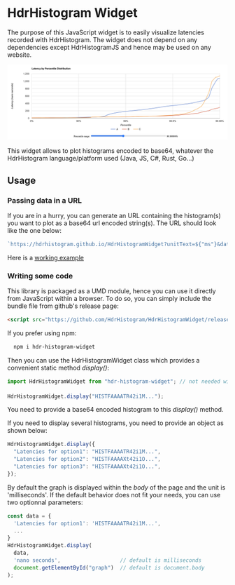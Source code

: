 # HdrHistogram Widget

The purpose of this JavaScript widget is to easily visualize latencies recorded with HdrHistogram. The widget does not depend on any dependencies except HdrHistogramJS and hence may be used on any website.

![screenshot](screenshot.png)

This widget allows to plot histograms encoded to base64, whatever the HdrHistogram language/platform used (Java, JS, C#, Rust, Go...)

## Usage

### Passing data in a URL

If you are in a hurry, you can generate an URL containing the histogram(s) you want to plot as a base64 url encoded string(s). The URL should look like the one below:

```ts
`https://hdrhistogram.github.io/HdrHistogramWidget?unitText=${"ms"}&data.name=${"HISTFAAAA..."}&data.other_name=${"HISTFAAAA..."}`;
```

Here is a [working example](https://hdrhistogram.github.io/HdrHistogramWidget?unitText=ms&data.latency=HISTFAAAAkV42i1NTWgTQRTe93Yyna7jdEzTbaghpjWsEpaQxhLXumxLLEuRGpallJCDhxB6qXqQUsSDFFlDwRzEQikhJ%2BnFIOLFgkWk9NCz1LtIDx6lIPTixdm2b%2BbN%2B37mvZeJNoc1DTvaeSQuKlxUnDk5B6OnA9%2BO2O%2BdgY8%2FyMkR230N75zuys%2FJrXt7ma2r7cmNkXby0%2FVj89j8dSMa3sls8wN2yt8kvuvrdB8PsEv%2BwKG%2BD1%2FhA%2FZgHSJsunuw8HTKW6sstKxiaM%2BnJ7ycVS0Wl6ZWS%2Fmm4z5q%2BF3wX7gTQa60nCkGhelCvn7TCtOpmj1XKAXTE82i24FaG6puD%2FxKH2qNlzC7C%2F7DCMJKFyx%2FzY%2FAnV0LnB7Uwz4sbIAXbkNY24K5pT64fQgaPVhcPIR66y0EHfCrEQRhB%2BaDVSeCqtrf9J75Lct57tnNOXu10nLtesVdLpQb5fuW0yw5T0rTXt6rmPO5vJ2RpbGyJfPp7KzIWrmylDaX2WQqzS2ZLnCRFWbBHONcSDpGpTAEM7jB0zyZEaakWWokBZNoEJbkJEVJiglpMMYkJ4KajJnESHGRoianklBBDK4eyhnjBKUhKSWUKogaIUhUMMGQKk6QMko0olPU2JmvM6US1NVFxdWhGAfRY0FTQCMJvLBiFc%2FuuYYJBRMxH8QrKvGSKpdxHIdwWOUdZYzjJipyG2fwsTJXEAdwBB8o55b6kYi7B1XbOOI1tUBXOapWxiPjobEypJRXgHcVmcH3gF%2BkmvK3jfjvM%2BB%2FgsBx8g%3D%3D)

### Writing some code

This library is packaged as a UMD module, hence you can use it directly
from JavaScript within a browser. To do so, you can simply include the bundle file from github's release page:

```html
<script src="https://github.com/HdrHistogram/HdrHistogramWidget/releases/download/1.0.1/hdr-histogram-widget.umd.js"></script>
```

If you prefer using npm:

```sh
  npm i hdr-histogram-widget
```

Then you can use the HdrHistogramWidget class which provides a convenient static method _display()_:

```ts
import HdrHistogramWidget from "hdr-histogram-widget"; // not needed with the umd package

HdrHistogramWidget.display("HISTFAAAATR42i1M...");
```

You need to provide a base64 encoded histogram to this _display()_ method.

If you need to display several histograms, you need to provide an object as shown below:

```ts
HdrHistogramWidget.display({
  "Latencies for option1": "HISTFAAAATR42i1M...",
  "Latencies for option2": "HISTFAAAAXt42i1O...",
  "Latencies for option3": "HISTFAAAAXt42i1O...",
});
```

By default the graph is displayed within the _body_ of the page and the unit is 'milliseconds'. If the default behavior does not fit your needs, you can use two optionnal parameters:

```ts
const data = {
  'Latencies for option1': 'HISTFAAAATR42i1M...',
  ...
}
HdrHistogramWidget.display(
  data,
  'nano seconds',                   // default is milliseconds
  document.getElementById("graph")  // default is document.body
);
```
